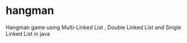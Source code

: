 # hangman
 Hangman game using Multi-Linked List , Double Linked List and Single Linked List in java
